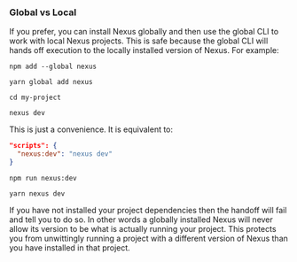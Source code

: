 ### Global vs Local

If you prefer, you can install Nexus globally and then use the global CLI to work with local Nexus projects. This is safe because the global CLI will hands off execution to the locally installed version of Nexus. For example:

<div class="TightRow">

```cli
npm add --global nexus
```

```cli
yarn global add nexus
```

</div>

```cli
cd my-project
```

```cli
nexus dev
```

This is just a convenience. It is equivalent to:

<div class="TightRow">

<div>

```json
"scripts": {
  "nexus:dev": "nexus dev"
}
```

```cli
npm run nexus:dev
```

</div>
<div>

```cli
yarn nexus dev
```

</div>
</div>

If you have not installed your project dependencies then the handoff will fail and tell you to do so. In other words a globally installed Nexus will never allow its version to be what is actually running your project. This protects you from unwittingly running a project with a different version of Nexus than you have installed in that project.
